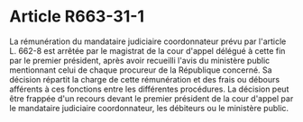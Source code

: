 # Article R663-31-1

<div align="left">La rémunération du mandataire judiciaire coordonnateur prévu par l'article L. 662-8 est arrêtée par le magistrat de la cour d'appel délégué à cette fin par le premier président, après avoir recueilli l'avis du ministère public mentionnant celui de chaque procureur de la République concerné. Sa décision répartit la charge de cette rémunération et des frais ou débours afférents à ces fonctions entre les différentes procédures. La décision peut être frappée d'un recours devant le premier président de la cour d'appel par le mandataire judiciaire coordonnateur, les débiteurs ou le ministère public.</div>
